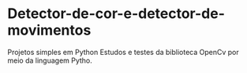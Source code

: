 # Detector-de-cor-e-detector-de-movimentos
Projetos simples em Python 
Estudos e testes da biblioteca OpenCv por meio da linguagem Pytho.
